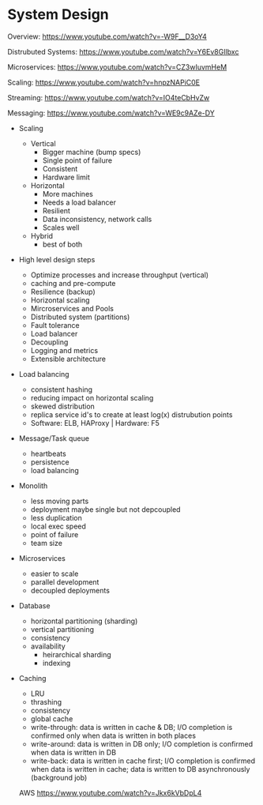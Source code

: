 
# System Design

 Overview:
 https://www.youtube.com/watch?v=-W9F__D3oY4

 Distrubuted Systems:
 https://www.youtube.com/watch?v=Y6Ev8GIlbxc
  
 Microservices:
 https://www.youtube.com/watch?v=CZ3wIuvmHeM
 
 Scaling:
 https://www.youtube.com/watch?v=hnpzNAPiC0E
 
 Streaming:
 https://www.youtube.com/watch?v=IO4teCbHvZw
 
 Messaging:
 https://www.youtube.com/watch?v=WE9c9AZe-DY


- Scaling
  - Vertical
    - Bigger machine (bump specs)
    - Single point of failure
    - Consistent
    - Hardware limit
  - Horizontal
    - More machines
    - Needs a load balancer
    - Resilient
    - Data inconsistency, network calls
    - Scales well
  - Hybrid
    - best of both
 
 - High level design steps
    - Optimize processes and increase throughput (vertical)
    - caching and pre-compute
    - Resilience (backup)
    - Horizontal scaling
    - Mircroservices and Pools
    - Distributed system (partitions)
    - Fault tolerance
    - Load balancer
    - Decoupling
    - Logging and metrics
    - Extensible architecture
  
  - Load balancing
    - consistent hashing 
    - reducing impact on horizontal scaling
    - skewed distribution
    - replica service id's to create at least log(x) distrubution points
    - Software: ELB, HAProxy | Hardware: F5

- Message/Task queue
  - heartbeats
  - persistence
  - load balancing

- Monolith
  - less moving parts
  - deployment maybe single but not depcoupled
  - less duplication
  - local exec speed
  - point of failure
  - team size
  
- Microservices
  - easier to scale
  - parallel development
  - decoupled deployments
  
- Database
  - horizontal partitioning (sharding)
  - vertical partitioning
  - consistency
  - availability
    - heirarchical sharding
    - indexing

- Caching
  - LRU
  - thrashing
  - consistency
  - global cache
  - write-through: data is written in cache & DB; I/O completion is confirmed only when data is written in both places
  - write-around: data is written in DB only; I/O completion is confirmed when data is written in DB
  - write-back: data is written in cache first; I/O completion is confirmed when data is written in cache; data is written to DB asynchronously (background job)
 

  AWS
  https://www.youtube.com/watch?v=Jkx6kVbDpL4
  
  
 
